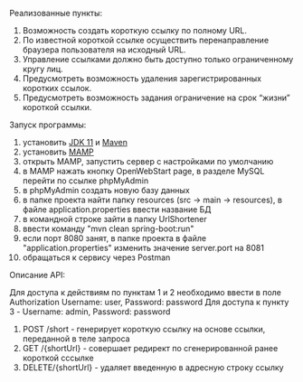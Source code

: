 Реализованные пункты: 

1. Возможность создать короткую ссылку по полному URL.
2. По известной короткой ссылке осуществить перенаправление браузера пользователя на исходный URL.
3. Управление ссылками должно быть доступно только ограниченному кругу лиц.
4. Предусмотреть возможность удаления зарегистрированных коротких ссылок.
5. Предусмотреть возможность задания ограничение на срок “жизни” короткой ссылки.

Запуск программы:

1. установить [JDK 11](https://corretto.aws/downloads/latest/amazon-corretto-11-x64-windows-jdk.msi.) и [Maven](https://dlcdn.apache.org/maven/maven-3/3.8.4/binaries/apache-maven-3.8.4-bin.zip)
2. установить [MAMP](https://downloads.mamp.info/MAMP-PRO-WINDOWS/releases/5.0.4/MAMP_MAMP_PRO_5.0.4.exe)
3. открыть MAMP, запустить сервер с настройками по умолчанию
4. в MAMP нажать кнопку OpenWebStart page, в разделе MySQL перейти по ссылке phpMyAdmin
5. в phpMyAdmin создать новую базу данных
6. в папке проекта найти папку resources (src -> main -> resources), в файле application.properties ввести название БД
7. в командной строке зайти в папку UrlShortener
8. ввести команду "mvn clean spring-boot:run"
9. если порт 8080 занят, в папке проекта в файле "application.properties" изменить значение server.port на 8081
10. обращаться к сервису через Postman

Описание API:

Для доступа к действиям по пунктам 1 и 2 необходимо ввести в поле Authorization Username: user, Password: password
Для доступа к пункту 3 - Username: admin, Password: password

1. POST /short - генерирует короткую ссылку на основе ссылки, переданной в теле запроса
2. GET /{shortUrl} - совершает редирект по сгенерированной ранее короткой сссылке
3. DELETE/{shortUrl} - удаляет введенную в адресную строку ссылку
